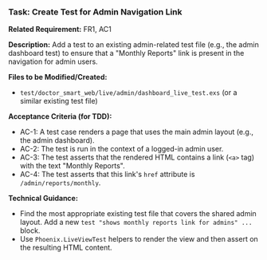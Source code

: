 ### Task: Create Test for Admin Navigation Link

**Related Requirement:** FR1, AC1

**Description:**
Add a test to an existing admin-related test file (e.g., the admin dashboard test) to ensure that a "Monthly Reports" link is present in the navigation for admin users.

**Files to be Modified/Created:**
- `test/doctor_smart_web/live/admin/dashboard_live_test.exs` (or a similar existing test file)

**Acceptance Criteria (for TDD):**
- AC-1: A test case renders a page that uses the main admin layout (e.g., the admin dashboard).
- AC-2: The test is run in the context of a logged-in admin user.
- AC-3: The test asserts that the rendered HTML contains a link (`<a>` tag) with the text "Monthly Reports".
- AC-4: The test asserts that this link's `href` attribute is `/admin/reports/monthly`.

**Technical Guidance:**
- Find the most appropriate existing test file that covers the shared admin layout. Add a new `test "shows monthly reports link for admins" ...` block.
- Use `Phoenix.LiveViewTest` helpers to render the view and then assert on the resulting HTML content.